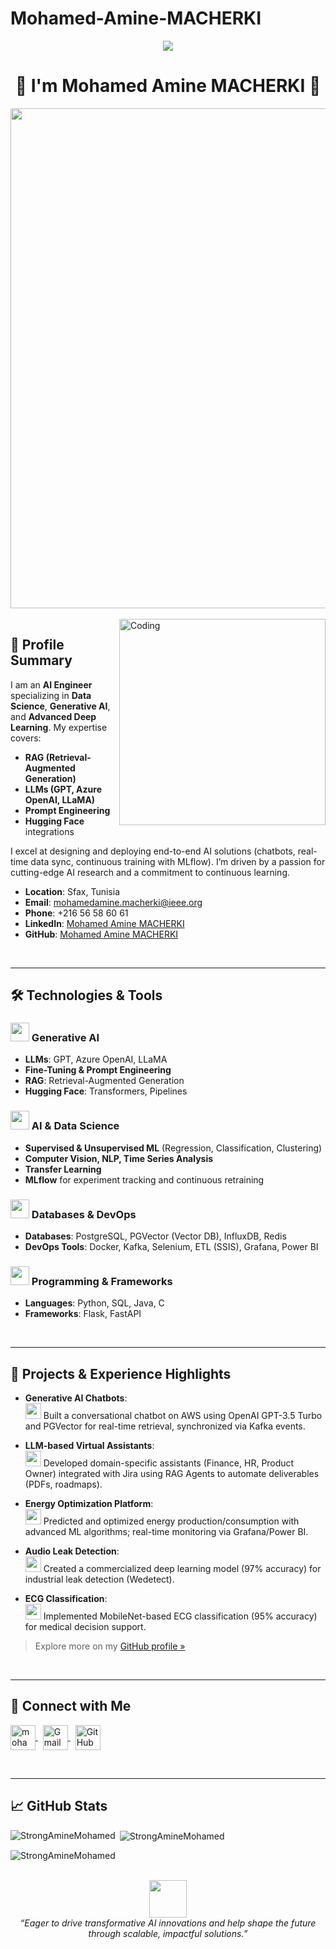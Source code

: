 # Mohamed-Amine-MACHERKI<!-- BANNER / INTRO -->
<p align="center">
<!-- Typing SVG -->
<img src="https://readme-typing-svg.herokuapp.com/?lines=Hello,+World+!&center=true&size=30">
</p>
 
<h1 align="center">👋 I'm Mohamed Amine MACHERKI 👋 </h1>
 
<div align="center">
<!-- Animated GIF banner -->
<a href="https://rishavchanda.io">
<img src="https://firebasestorage.googleapis.com/v0/b/flexi-coding.appspot.com/o/dempgi7-520f8d5f-63d4-4453-8822-dbc149ae27f8.gif?alt=media&token=91c0c7b2-93c3-4029-b011-1a8703c5730d" width="800"/>
</a>
</div>
 
<br/>
 
<!-- PROFILE SUMMARY -->
<img align="right" alt="Coding" width="330" src="https://cdn.dribbble.com/users/1162077/screenshots/3848914/programmer.gif" />
 
## 🚀 Profile Summary
I am an **AI Engineer** specializing in **Data Science**, **Generative AI**, and **Advanced Deep Learning**. My expertise covers:
 
- **RAG (Retrieval-Augmented Generation)**
- **LLMs (GPT, Azure OpenAI, LLaMA)**
- **Prompt Engineering**
- **Hugging Face** integrations
 
I excel at designing and deploying end-to-end AI solutions (chatbots, real-time data sync, continuous training with MLflow). I’m driven by a passion for cutting-edge AI research and a commitment to continuous learning.
 
- **Location**: Sfax, Tunisia  
- **Email**: [mohamedamine.macherki@ieee.org](mailto:mohamedamine.macherki@ieee.org)  
- **Phone**: +216 56 58 60 61 
- **LinkedIn**: [Mohamed Amine MACHERKI]([https://www.linkedin.com/in/mohamedaminemacherki](https://www.linkedin.com/in/mohamed-amine-macherki-b62a65200/))  
- **GitHub**: [Mohamed Amine MACHERKI]([https://github.com/mohamedaminemacherki](https://github.com/StrongAmineMohamed))
 
<br/>
 
---
 
<!-- TECHNOLOGIES & TOOLS -->
<h2 align="left">🛠️ Technologies & Tools</h2>
 
### <img src="https://img.icons8.com/color/48/000000/artificial-intelligence.png" width="30"/> Generative AI
- **LLMs**: GPT, Azure OpenAI, LLaMA  
- **Fine-Tuning & Prompt Engineering**  
- **RAG**: Retrieval-Augmented Generation  
- **Hugging Face**: Transformers, Pipelines
 
### <img src="https://img.icons8.com/external-justicon-flat-justicon/64/000000/external-data-science-education-justicon-flat-justicon.png" width="30"/> AI & Data Science
- **Supervised & Unsupervised ML** (Regression, Classification, Clustering)  
- **Computer Vision, NLP, Time Series Analysis**  
- **Transfer Learning**  
- **MLflow** for experiment tracking and continuous retraining
 
### <img src="https://img.icons8.com/external-tal-revivo-shadow-tal-revivo/64/000000/external-database-mysql-an-open-source-relational-database-management-system-logo-shadow-tal-revivo.png" width="30"/> Databases & DevOps
- **Databases**: PostgreSQL, PGVector (Vector DB), InfluxDB, Redis  
- **DevOps Tools**: Docker, Kafka, Selenium, ETL (SSIS), Grafana, Power BI
 
### <img src="https://img.icons8.com/fluency/48/000000/code.png" width="30"/> Programming & Frameworks
- **Languages**: Python, SQL, Java, C  
- **Frameworks**: Flask, FastAPI
 
<br/>
 
---
 
<!-- PROJECTS & EXPERIENCE -->
<h2 align="left">🔭 Projects & Experience Highlights</h2>
 
- **Generative AI Chatbots**:  
<img src="https://img.icons8.com/color/48/000000/chatbot.png" width="25"/> Built a conversational chatbot on AWS using OpenAI GPT-3.5 Turbo and PGVector for real-time retrieval, synchronized via Kafka events.
 
- **LLM-based Virtual Assistants**:  
<img src="https://img.icons8.com/external-wanicon-flat-wanicon/64/000000/external-assistant-customer-service-wanicon-flat-wanicon.png" width="25"/> Developed domain-specific assistants (Finance, HR, Product Owner) integrated with Jira using RAG Agents to automate deliverables (PDFs, roadmaps).
 
- **Energy Optimization Platform**:  
<img src="https://img.icons8.com/ios-filled/50/000000/lighting-bolt.png" width="25"/> Predicted and optimized energy production/consumption with advanced ML algorithms; real-time monitoring via Grafana/Power BI.
 
- **Audio Leak Detection**:  
<img src="https://img.icons8.com/ios-filled/50/000000/speaker.png" width="25"/> Created a commercialized deep learning model (97% accuracy) for industrial leak detection (Wedetect).
 
- **ECG Classification**:  
<img src="https://img.icons8.com/ios-filled/50/000000/heart-with-pulse.png" width="25"/> Implemented MobileNet-based ECG classification (95% accuracy) for medical decision support.
 
> Explore more on my [GitHub profile »]((https://github.com/StrongAmineMohamed))
 
<br/>
 
---
 
<!-- CONNECT WITH ME -->
<h2 align="left">🤝 Connect with Me</h2>
 
<p align="left">
<a href="https://www.linkedin.com/in/mohamed-amine-macherki-b62a65200/" target="blank">
<img align="center" src="https://img.icons8.com/color/48/000000/linkedin.png" alt="mohamed " width="40"/>
</a>
&nbsp;
<a href="mailto:mohamedamine.macherki@ieee.org" target="blank">
<img align="center" src="https://img.icons8.com/color/48/000000/gmail.png" alt="Gmail" width="40"/>
</a>
&nbsp;
<a href="https://github.com/StrongAmineMohamed" target="blank">
<img align="center" src="https://img.icons8.com/glyph-neue/64/000000/github.png" alt="GitHub" width="40"/>
</a>
</p>
 
<br/>
 
---
 
<!-- GITHUB STATS -->
<h2 align="left">📈 GitHub Stats</h2>
 
<p>
<img align="left" src="https://github-readme-stats.vercel.app/api/top-langs?username=StrongAmineMohamed&show_icons=true&locale=en&layout=compact" alt="StrongAmineMohamed" />
</p>
 
<p>
&nbsp;<img align="center" src="https://github-readme-stats.vercel.app/api?username=StrongAmineMohamed&show_icons=true&locale=en" alt="StrongAmineMohamed" />
</p>
 
<p>
<img align="center" src="https://github-readme-streak-stats.herokuapp.com/?user=StrongAmineMohamed&" alt="StrongAmineMohamed" />
</p>
 
<br/>
 
<div align="center">
<img src="https://img.icons8.com/plasticine/100/000000/brain.png" width="60"/><br/>
<em>“Eager to drive transformative AI innovations and help shape the future 
  through scalable, impactful solutions.”</em>
</div>
